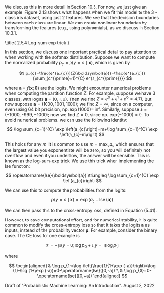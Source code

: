 We discuss this in more detail in Section 10.3. For now, we just give an example. Figure 2.13 shows what happens when we fit this model to the 3 -class iris dataset, using just 2 features. We see that the decision boundaries between each class are linear. We can create nonlinear boundaries by transforming the features (e.g., using polynomials), as we discuss in Section 10.3.1.

\title{
2.5.4 Log-sum-exp trick
}

In this section, we discuss one important practical detail to pay attention to when working with the softmax distribution. Suppose we want to compute the normalized probability $p_{c}=p(y=c \mid \boldsymbol{x})$, which is given by

$$
p_{c}=\frac{e^{a_{c}}}{Z(\boldsymbol{a})}=\frac{e^{a_{c}}}{\sum_{c^{\prime}=1}^{C} e^{a_{c^{\prime}}}}
$$

where $\boldsymbol{a}=f(\boldsymbol{x} ; \boldsymbol{\theta})$ are the logits. We might encounter numerical problems when computing the partition function $Z$. For example, suppose we have 3 classes, with logits $\boldsymbol{a}=(0,1,0)$. Then we find $Z=e^{0}+e^{1}+e^{0}=4.71$. But now suppose $\boldsymbol{a}=(1000,1001,1000)$; we find $Z=\infty$, since on a computer, even using 64 bit precision, np. $\exp (1000)=$ inf. Similarly, suppose $\boldsymbol{a}=(-1000,-999,-1000)$; now we find $Z=0$, since np. $\exp (-1000)=0$. To avoid numerical problems, we can use the following identity:

$$
\log \sum_{c=1}^{C} \exp \left(a_{c}\right)=m+\log \sum_{c=1}^{C} \exp \left(a_{c}-m\right)
$$

This holds for any $m$. It is common to use $m=\max _{c} a_{c}$ which ensures that the largest value you exponentiate will be zero, so you will definitely not overflow, and even if you underflow, the answer will be sensible. This is known as the log-sum-exp trick. We use this trick when implementing the lse function:

$$
\operatorname{lse}(\boldsymbol{a}) \triangleq \log \sum_{c=1}^{C} \exp \left(a_{c}\right)
$$

We can use this to compute the probabilities from the logits:

$$
p(y=c \mid \boldsymbol{x})=\exp \left(a_{c}-\operatorname{lse}(\boldsymbol{a})\right)
$$

We can then pass this to the cross-entropy loss, defined in Equation (5.41).

However, to save computational effort, and for numerical stability, it is quite common to modify the cross-entropy loss so that it takes the logits $\boldsymbol{a}$ as inputs, instead of the probability vector $\boldsymbol{p}$. For example, consider the binary case. The CE loss for one example is

$$
\mathcal{L}=-\left[\mathbb{I}(y=0) \log p_{0}+\mathbb{I}(y=1) \log p_{1}\right]
$$

where

$$
\begin{aligned}
& \log p_{1}=\log \left(\frac{1}{1+\exp (-a)}\right)=\log (1)-\log (1+\exp (-a))=0-\operatorname{lse}([0,-a]) \\
& \log p_{0}=0-\operatorname{lse}([0,+a])
\end{aligned}
$$

Draft of "Probabilistic Machine Learning: An Introduction". August 8, 2022